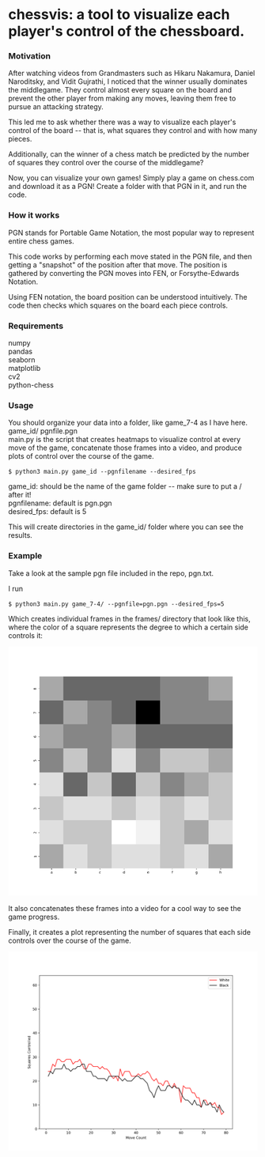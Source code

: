 # chessvis: a tool to visualize each player's control of the chessboard.

### Motivation

After watching videos from Grandmasters such as Hikaru Nakamura, Daniel Naroditsky, and Vidit Gujrathi, I noticed that the winner usually dominates the middlegame. They control almost every square on the board and prevent the other player from making any moves, leaving them free to pursue an attacking strategy. 

This led me to ask whether there was a way to visualize each player's control of the board -- that is, what squares they control and with how many pieces.

Additionally, can the winner of a chess match be predicted by the number of squares they control over the course of the middlegame?

Now, you can visualize your own games! Simply play a game on chess.com and download it as a PGN! Create a folder with that PGN in it, and run the code.

### How it works
PGN stands for Portable Game Notation, the most popular way to represent entire chess games.  

This code works by performing each move stated in the PGN file, and then getting a "snapshot" of the position after that move. The position is gathered by converting the PGN moves into FEN, or Forsythe-Edwards Notation.  

Using FEN notation, the board position can be understood intuitively. The code then checks which squares on the board each piece controls.  

### Requirements
numpy  
pandas  
seaborn  
matplotlib  
cv2  
python-chess  

### Usage
You should organize your data into a folder, like game_7-4 as I have here.    
game_id/
  pgnfile.pgn  
main.py is the script that creates heatmaps to visualize control at every move of the game, concatenate those frames into a video, and produce plots of control over the course of the game.  

```unix
$ python3 main.py game_id --pgnfilename --desired_fps
```
game_id: should be the name of the game folder -- make sure to put a / after it!  
pgnfilename: default is pgn.pgn   
desired_fps: default is 5  

This will create directories in the game_id/ folder where you can see the results.

### Example

Take a look at the sample pgn file included in the repo, pgn.txt.  

I run
```unix
$ python3 main.py game_7-4/ --pgnfile=pgn.pgn --desired_fps=5
```

Which creates individual frames in the frames/ directory that look like this, where the color of a square represents the degree to which a certain side controls it:

![Image of Frame](game_7-4/frames/frame10.png)

It also concatenates these frames into a video for a cool way to see the game progress.

Finally, it creates a plot representing the number of squares that each side controls over the course of the game.

![Image of Plot](game_7-4/plots/lineplot.png)




